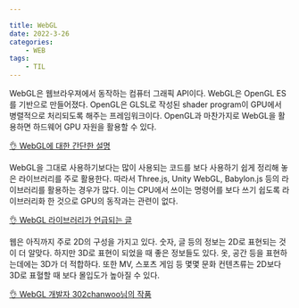 ```yaml
---

title: WebGL
date: 2022-3-26
categories:
    - WEB
tags:
    - TIL
---
```

WebGL은 웹브라우져에서 동작하는 컴퓨터 그래픽 API이다. WebGL은 OpenGL ES를 기반으로 만들어졌다. OpenGL은 GLSL로 작성된 shader program이 GPU에서 병렬적으로 처리되도록 해주는 프레임워크이다. OpenGL과 마찬가지로 WebGL을 활용하면 하드웨어 GPU 자원을 활용할 수 있다. 

[👌 WebGL에 대한 간단한 설명](https://whatis.techtarget.com/definition/WebGL)

WebGL을 그대로 사용하기보다는 많이 사용되는 코드를 보다 사용하기 쉽게 정리해 놓은 라이브러리를 주로 활용한다. 따라서 Three.js, Unity WebGL, Babylon.js 등의 라이브러리를 활용하는 경우가 많다. 이는 CPU에서 쓰이는 명령어를 보다 쓰기 쉽도록 라이브러리화 한 것으로 GPU의 동작과는 관련이 없다. 

[👌 WebGL 라이브러리가 언급되는 글](https://www.visartech.com/blog/interactive-3d-graphics-with-webgl/)

웹은 아직까지 주로 2D의 구성을 가지고 있다. 숫자, 글 등의  정보는 2D로 표현되는 것이 더 알맞다. 하지만 3D로 표현이 되었을 때 좋은 정보들도 있다. 옷, 공간 등을 표현하는데에는 3D가 더 적합하다. 또한 MV, 스포츠 게임 등 몇몇 문화 컨텐츠류는 2D보다 3D로 표혈할 때 보다 몰입도가 높아질 수 있다.

[👌 WebGL 개발자 302chanwoo님의 작품](http://flower.302chanwoo.com/)
